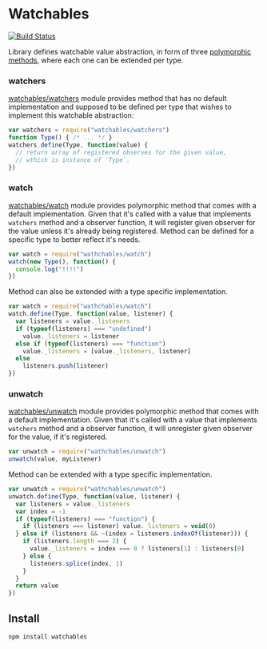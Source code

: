 # Watchables

[![Build Status](https://secure.travis-ci.org/Gozala/watchables.png)](http://travis-ci.org/Gozala/watchables)

Library defines watchable value abstraction, in form of three [polymorphic
methods][method], where each one can be extended per type.

### watchers

[watchables/watchers](./watchables/blob/master/watchers.js) module provides
method that has no default implementation and supposed to be defined per type
that wishes to implement this watchable abstraction:

```js
var watchers = require("watchables/watchers")
function Type() { /* ... */ }
watchers.define(Type, function(value) {
  // return array of registered observes for the given value,
  // wthich is instance of `Type`.
})
```

### watch

[watchables/watch](./watchables/blob/master/watch.js) module provides
polymorphic method that comes with a default implementation. Given that it's
called with a value that implements `watchers` method and a observer function,
it will register given observer for the value unless it's already being
registered. Method can be defined for a specific type to better reflect
it's needs.

```js
var watch = require("wathchables/watch")
watch(new Type(), function() {
  console.log("!!!!")
})
```

Method can also be extended with a type specific implementation.


```js
var watch = require("wathchables/watch")
watch.define(Type, function(value, listener) {
  var listeners = value._listeners
  if (typeof(listeners) === "undefined")
    value._listeners = listener
  else if (typeof(listeners) === "function")
    value._listeners = [value._listeners, listener]
  else
    listeners.push(listener)
})
```


### unwatch

[watchables/unwatch](./watchables/blob/master/unwatch.js) module provides
polymorphic method that comes with a default implementation. Given that it's
called with a value that implements `watchers` method and a observer function,
it will unregister given observer for the value, if it's registered.

```js
var unwatch = require("wathchables/unwatch")
unwatch(value, myListener)
```

Method can be extended with a type specific implementation.

```js
var unwatch = require("wathchables/unwatch")
unwatch.define(Type, function(value, listener) {
  var listeners = value._listeners
  var index = -1
  if (typeof(listeners) === "function") {
    if (listeners === listener) value._listeners = void(0)
  } else if (listeners && ~(index = listeners.indexOf(listener))) {
    if (listeners.length === 2) {
      value._listeners = index === 0 ? listeners[1] : listeners[0]
    } else {
      listeners.splice(index, 1)
    }
  }
  return value
})

```


## Install

    npm install watchables

[method]:https://github.com/Gozala/method
